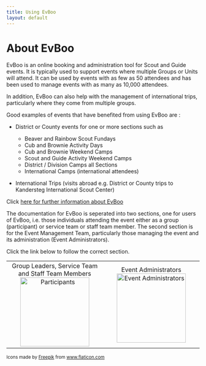 ```yaml
---
title: Using EvBoo
layout: default
---
```

# About EvBoo
EvBoo is an online booking and administration tool for Scout and Guide events. It is typically used to support events where multiple Groups or Units will attend. It can be used by events with as few as 50 attendees and has been used to manage events with as many as 10,000 attendees.

In addition, EvBoo can also help with the management of international trips, particularly where they come from multiple groups. 

Good examples of events that have benefited from using EvBoo are :

- District or County events for one or more sections such as 
  - Beaver and Rainbow Scout Fundays
  - Cub and Brownie Activity Days
  - Cub and Brownie Weekend Camps
  - Scout and Guide Activity Weekend Camps
  - District / Division Camps all Sections
  - International Camps (international attendees)
  
 - International Trips (visits abroad e.g. District or County trips to Kandersteg International Scout Center)
 
Click [here for further information about EvBoo](https://evboo.co.uk)

The documentation for EvBoo is seperated into two sections, one for users of EvBoo, i.e. those individuals attending the event either as a group (participant) or service team or staff team member. The second section is for the Event Management Team, particularly those managing the event and its administration (Event Administrators).

Click the link below to follow the correct section.

<table>
    <tr>
        <td width="50%" style="text-align:center">
            Group Leaders, Service Team and Staff Team Members
                <img src="/Documentation/images/child.png" alt="Participants" style="height:180px;width=180px;">
        </td>
        <td width="50%" style="text-align:center">
            Event Administrators
                <img src="/Documentation/images/gear.png" alt="Event Administrators"  style="height:180px;width=180px;">
        </td>
    </tr>
</table>


 
 
 
 



<small>Icons made by <a href="https://www.flaticon.com/authors/freepik" title="Freepik">Freepik</a> from <a href="https://www.flaticon.com/" title="Flaticon">www.flaticon.com</a></small>

